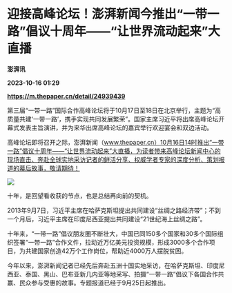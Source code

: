 # 迎接高峰论坛！澎湃新闻今推出“一带一路”倡议十周年——“让世界流动起来”大直播
**澎湃讯**

**2023-10-16 01:29**

**https://m.thepaper.cn/detail/24939439**

第三届“一带一路”国际合作高峰论坛将于10月17日至18日在北京举行，主题为“高质量共建‘一带一路’，携手实现共同发展繁荣”。国家主席习近平将出席高峰论坛开幕式发表主旨演讲，并为来华出席高峰论坛的嘉宾举行欢迎宴会和双边活动。

高峰论坛即将召开之际，澎湃新闻（www.thepaper.cn）10月16日14时推出“一带一路”倡议十周年——“让世界流动起来”大直播，为读者带来高峰论坛新闻中心的现场直击、奔赴全球实地采访记者的鲜活分享、权威学者专家的深度分析、策划报道的幕后故事，敬请期待！

![](https://imagecloud.thepaper.cn/thepaper/image/274/206/745.jpg)

十年，是回望看收获的节点，也是总结再向前的契机。

2013年9月7日，习近平主席在哈萨克斯坦提出共同建设“丝绸之路经济带”；不到一个月后，习近平主席在印度尼西亚提出共同建设“21世纪海上丝绸之路”。

十年来，“一带一路”倡议朋友圈不断壮大，中国已同150多个国家和30多个国际组织签署“一带一路”合作文件，拉动近万亿美元投资规模，形成3000多个合作项目，为共建国家创造42万个工作岗位，帮助近4000万人摆脱贫困。

今年以来，澎湃新闻记者已经先后奔赴五洲十国实地采访，在哈萨克斯坦、印度尼西亚、泰国、黑山、巴布亚新几内亚等地采写、拍摄“一带一路”倡议下各国合作共赢、民众参与受惠的故事。专题报道已经于9月25日起推出。